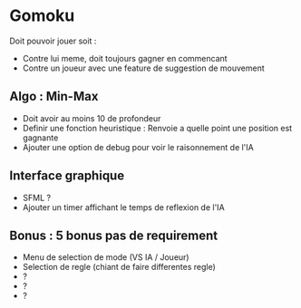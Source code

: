 # Gomoku

Doit pouvoir jouer soit :  
- Contre lui meme, doit toujours gagner en commencant  
- Contre un joueur avec une feature de suggestion de mouvement  

## Algo : Min-Max
- Doit avoir au moins 10 de profondeur  
- Definir une fonction heuristique : Renvoie a quelle point une position est gagnante  
- Ajouter une option de debug pour voir le raisonnement de l'IA  

## Interface graphique
- SFML ?
- Ajouter un timer affichant le temps de reflexion de l'IA  

## Bonus : 5 bonus pas de requirement
- Menu de selection de mode (VS IA / Joueur)  
- Selection de regle (chiant de faire differentes regle)  
- ?  
- ?  
- ?  
